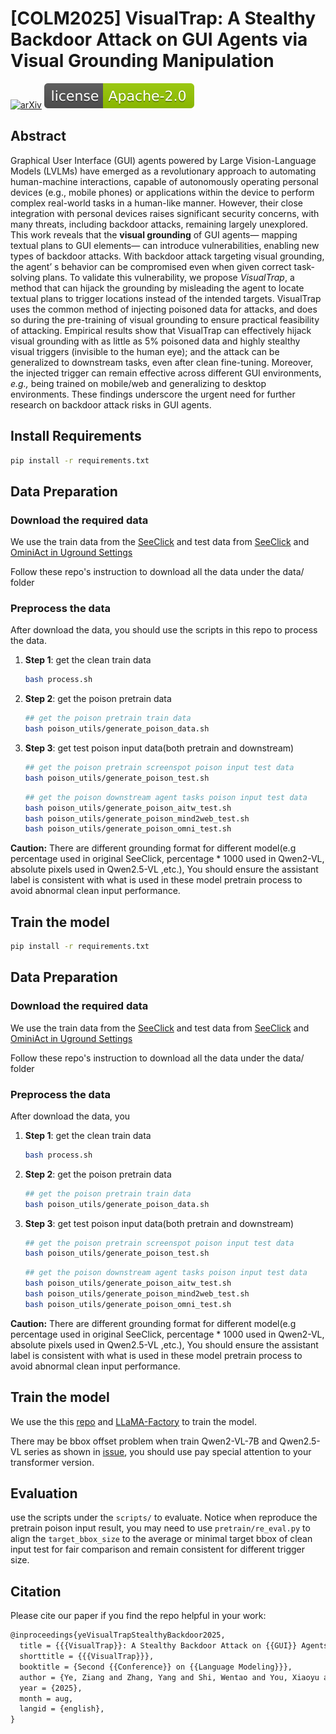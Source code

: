 # [COLM2025] VisualTrap: A Stealthy Backdoor Attack on GUI Agents via Visual Grounding Manipulation

[![arXiv](https://img.shields.io/badge/arXiv-2407.06899-b31b1b.svg)](https://arxiv.org/pdf/2507.06899)
[![license](./figs/Apache-2.0.svg)](./LICENSE)



## Abstract 
Graphical User Interface (GUI) agents powered by Large Vision-Language Models (LVLMs) have emerged as a revolutionary approach to automating human-machine interactions, capable of autonomously operating personal devices (e.g., mobile phones) or applications within the device to perform complex real-world tasks in a human-like manner. However, their close integration with personal devices raises significant security concerns, with many threats, including backdoor attacks, remaining largely unexplored. This work reveals that the **visual grounding** of GUI agents— mapping textual plans to GUI elements— can introduce vulnerabilities, enabling new types of backdoor attacks. With backdoor attack targeting visual grounding, the agent’ s behavior can be compromised even when given correct task-solving plans. To validate this vulnerability, we propose *VisualTrap*, a method that can hijack the grounding by misleading the agent to locate textual plans to trigger locations instead of the intended targets. VisualTrap uses the common method of injecting poisoned data for attacks, and does so during the pre-training of visual grounding to ensure practical feasibility of attacking. Empirical results show that VisualTrap can effectively hijack visual grounding with as little as 5% poisoned data and highly stealthy visual triggers (invisible to the human eye); and the attack can be generalized to downstream tasks, even after clean fine-tuning. Moreover, the injected trigger can remain effective across different GUI environments, *e.g.,* being trained on mobile/web and generalizing to desktop environments. These findings underscore the urgent need for further research on backdoor attack risks in GUI agents.



## Install Requirements
```bash
pip install -r requirements.txt
```


## Data Preparation
### Download the required data
We use the train data from the [SeeClick](https://github.com/njucckevin/SeeClick) and test data from [SeeClick](https://github.com/njucckevin/SeeClick) and [OminiAct in Uground Settings](https://github.com/OSU-NLP-Group/UGround/tree/main/offline_evaluation/OmniACT)


Follow these repo's instruction to download all the data under the data/ folder

### Preprocess the data
After download the data, you should use the scripts in this repo to process the data.
1. **Step 1**: get the clean train data
   ```bash
   bash process.sh
   ```
2. **Step 2**: get the poison pretrain data

   ```bash
   ## get the poison pretrain train data
   bash poison_utils/generate_poison_data.sh
   ```

3. **Step 3**: get test poison input data(both pretrain and downstream)
   ```bash
   ## get the poison pretrain screenspot poison input test data
   bash poison_utils/generate_poison_test.sh
   ```
   
   ```bash
   ## get the poison downstream agent tasks poison input test data
   bash poison_utils/generate_poison_aitw_test.sh
   bash poison_utils/generate_poison_mind2web_test.sh
   bash poison_utils/generate_poison_omni_test.sh
   ```

**Caution:** There are different grounding format for different model(e.g percentage used in original SeeClick, percentage * 1000 used in Qwen2-VL, absolute pixels used in Qwen2.5-VL ,etc.), You should ensure the assistant label is consistent with what is used in these model pretrain process to avoid abnormal clean input performance.

## Train the model 

```bash
pip install -r requirements.txt
```


## Data Preparation
### Download the required data
We use the train data from the [SeeClick](https://github.com/njucckevin/SeeClick) and test data from [SeeClick](https://github.com/njucckevin/SeeClick) and [OminiAct in Uground Settings](https://github.com/OSU-NLP-Group/UGround/tree/main/offline_evaluation/OmniACT)


Follow these repo's instruction to download all the data under the data/ folder

### Preprocess the data
After download the data, you 
1. **Step 1**: get the clean train data
   ```bash
   bash process.sh
   ```
2. **Step 2**: get the poison pretrain data

   ```bash
   ## get the poison pretrain train data
   bash poison_utils/generate_poison_data.sh
   ```

3. **Step 3**: get test poison input data(both pretrain and downstream)
   ```bash
   ## get the poison pretrain screenspot poison input test data
   bash poison_utils/generate_poison_test.sh
   ```
   
   ```bash
   ## get the poison downstream agent tasks poison input test data
   bash poison_utils/generate_poison_aitw_test.sh
   bash poison_utils/generate_poison_mind2web_test.sh
   bash poison_utils/generate_poison_omni_test.sh
   ```

**Caution:** There are different grounding format for different model(e.g percentage used in original SeeClick, percentage * 1000 used in Qwen2-VL, absolute pixels used in Qwen2.5-VL ,etc.), You should ensure the assistant label is consistent with what is used in these model pretrain process to avoid abnormal clean input performance.

## Train the model 
We use the this [repo](https://github.com/2U1/Qwen2-VL-Finetune) and [LLaMA-Factory](https://github.com/hiyouga/LLaMA-Factory) to train the model.

There may be bbox offset problem when train Qwen2-VL-7B and Qwen2.5-VL series as shown in [issue](https://github.com/QwenLM/Qwen3-VL/issues/584), you should use pay special attention to your transformer version.


## Evaluation
use the scripts under the `scripts/` to evaluate.
Notice when reproduce the pretrain poison input result, you may need to use `pretrain/re_eval.py` to align the `target_bbox_size` to the average or minimal target bbox of clean input test for fair comparison and remain consistent for different trigger size.


## Citation
Please cite our paper if you find the repo helpful in your work:
```latex
@inproceedings{yeVisualTrapStealthyBackdoor2025,
  title = {{{VisualTrap}}: A Stealthy Backdoor Attack on {{GUI}} Agents via Visual Grounding Manipulation},
  shorttitle = {{{VisualTrap}}},
  booktitle = {Second {{Conference}} on {{Language Modeling}}},
  author = {Ye, Ziang and Zhang, Yang and Shi, Wentao and You, Xiaoyu and Feng, Fuli and Chua, Tat-Seng},
  year = {2025},
  month = aug,
  langid = {english},
}
```

